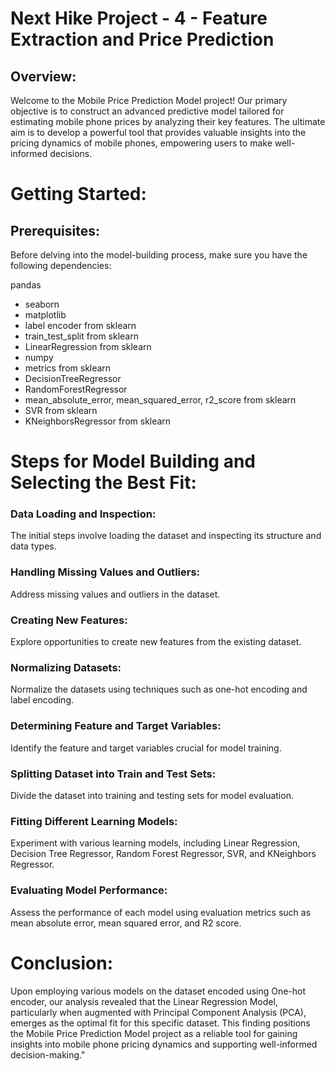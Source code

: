 # Next Hike Project - 4 - Feature Extraction and Price Prediction

## Overview:

Welcome to the Mobile Price Prediction Model project! Our primary objective is to construct an advanced predictive model tailored for estimating mobile phone prices by analyzing their key features. The ultimate aim is to develop a powerful tool that provides valuable insights into the pricing dynamics of mobile phones, empowering users to make well-informed decisions.

# Getting Started:

## Prerequisites:

Before delving into the model-building process, make sure you have the following dependencies:

pandas
- seaborn
- matplotlib
- label encoder from sklearn
- train_test_split from sklearn
- LinearRegression from sklearn
- numpy
- metrics from sklearn
- DecisionTreeRegressor
- RandomForestRegressor
- mean_absolute_error, mean_squared_error, r2_score from sklearn
- SVR from sklearn
- KNeighborsRegressor from sklearn

# Steps for Model Building and Selecting the Best Fit:

### Data Loading and Inspection:
The initial steps involve loading the dataset and inspecting its structure and data types.

### Handling Missing Values and Outliers:
Address missing values and outliers in the dataset.

### Creating New Features:
Explore opportunities to create new features from the existing dataset.

### Normalizing Datasets:
Normalize the datasets using techniques such as one-hot encoding and label encoding.

### Determining Feature and Target Variables:
Identify the feature and target variables crucial for model training.

### Splitting Dataset into Train and Test Sets:
Divide the dataset into training and testing sets for model evaluation.

### Fitting Different Learning Models:
Experiment with various learning models, including Linear Regression, Decision Tree Regressor, Random Forest Regressor, SVR, and KNeighbors Regressor.

### Evaluating Model Performance:
Assess the performance of each model using evaluation metrics such as mean absolute error, mean squared error, and R2 score.

# Conclusion:

Upon employing various models on the dataset encoded using One-hot encoder, our analysis revealed that the Linear Regression Model, particularly when augmented with Principal Component Analysis (PCA), emerges as the optimal fit for this specific dataset. This finding positions the Mobile Price Prediction Model project as a reliable tool for gaining insights into mobile phone pricing dynamics and supporting well-informed decision-making."
